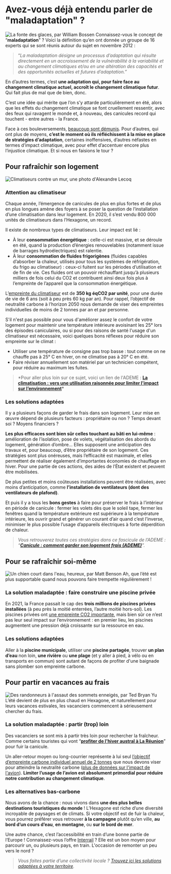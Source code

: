 # Avez-vous déjà entendu parler de "maladaptation" ?

![La fonte des glaces, par William Bossen](/images/william-bossen-fonte-glaces.jpg)
Connaissez-vous le concept de “**maladaptation**” ? Voici la définition qu’en ont donnée un groupe de 16 experts qui se sont réunis autour du sujet en novembre 2012 :

> “_La maladaptation désigne un processus d’adaptation qui résulte directement en un accroissement de la vulnérabilité à la variabilité et au changement climatiques et/ou en une altération des capacités et des opportunités actuelles et futures d’adaptation.”_

En d’autres termes, c’est **une adaptation qui, pour faire face au changement climatique actuel, accroît le changement climatique futur**. Qui fait plus de mal que de bien, donc.

C’est une idée qui mérite que l’on s’y attarde particulièrement en été, alors que les effets du changement climatique se font cruellement ressentir, avec des feux qui ravagent le monde et, à nouveau, des canicules record qui touchent - entre autres - la France.

Face à ces bouleversements, [beaucoup sont démunis](https://www.novethic.fr/actualite/energie/transition-energetique/isr-rse/precarite-energetique-d-ete-plus-d-un-francais-sur-deux-souffre-des-vagues-de-chaleur-dans-son-logement-151613.html). Pour d’autres, qui ont plus de moyens, **c’est le moment où ils réfléchissent à la mise en place de stratégies d’adaptation**, certaines inoffensives, d’autres néfastes en termes d’impact climatique, avec pour effet d’accentuer encore plus l’injustice climatique. Et si nous en faisions le tour ?

## Pour rafraîchir son logement

![Climatiseurs contre un mur, une photo d'Alexandre Lecoq](/images/alexandre-lecocq-climatiseurs.jpg)

### Attention au climatiseur

Chaque année, l’émergence de canicules de plus en plus fortes et de plus en plus longues amène des foyers à se poser la question de l’installation d’une climatisation dans leur logement. En 2020, il s’est vendu 800 000 unités de climatiseurs dans l’Hexagone, un record.

Il existe de nombreux types de climatiseurs. Leur impact est lié :

-   À leur **consommation énergétique** : celle-ci est massive, et se déroule en été, quand la production d’énergies renouvelables (notamment issue de barrages hydroélectriques) est ralentie.
-   À leur **consommation de fluides frigorigènes** (fluides capables d’absorber la chaleur, utilisés pour tous les systèmes de réfrigération, du frigo au climatiseur) : ceux-ci fuitent sur les périodes d’utilisation et de fin de vie. Ces fluides ont un pouvoir réchauffant jusqu’à plusieurs milliers de fois celui du CO2 et contribuent ainsi deux fois plus à l’empreinte de l’appareil que la consommation énergétique.

L’[empreinte du climatiseur](https://impactco2.fr/electromenager/climatiseur) est de **350 kg éqCO2 par unité**, pour une durée de vie de 6 ans (soit à peu près 60 kg par an). Pour rappel, l’objectif de neutralité carbone à l’horizon 2050 nous demande de viser des empreintes individuelles de moins de 2 tonnes par an et par personne.

S'il n'est pas possible pour vous d'améliorer assez le confort de votre logement pour maintenir une température intérieure avoisinant les 25° lors des épisodes caniculaires, ou si pour des raisons de santé l'usage d'un climatiseur est nécessaire, voici quelques bons réflexes pour réduire son empreinte sur le climat :

-   Utiliser une température de consigne pas trop basse : tout comme on ne chauffe pas à 25° C en hiver, on ne climatise pas à 20° C en été.
-   Faire réviser annuellement son matériel par un technicien compétent, pour réduire au maximum les fuites.

> \*Pour aller plus loin sur ce sujet, voici un lien de l'ADEME : **[La climatisation : vers une utilisation raisonnée pour limiter l’impact sur l’environnement](https://presse.ademe.fr/2021/06/la-climatisation-vers-une-utilisation-raisonnee-pour-limiter-limpact-sur-lenvironnement.html)\***

### Les solutions adaptées

Il y a plusieurs façons de garder le frais dans son logement. Leur mise en œuvre dépend de plusieurs facteurs : propriétaire ou non ? Temps devant soi ? Moyens financiers ?

**Les plus efficaces sont bien sûr celles touchant au bâti en lui-même** : amélioration de l’isolation, pose de volets, végétalisation des abords du logement, génération d’ombre… Elles supposent une anticipation des travaux et, pour beaucoup, d’être propriétaire de son logement. Ces stratégies sont plus onéreuses, mais l’efficacité est maximale, et elles permettent de réaliser également d’importantes économies de chauffage en hiver. Pour une partie de ces actions, des aides de l’État existent et peuvent être mobilisées.

De plus petites et moins coûteuses installations peuvent être réalisées, avec moins d’anticipation, comme **l’installation de ventilateurs (dont des ventilateurs de plafond)**.

Et puis il y a tous les **bons gestes** à faire pour préserver le frais à l’intérieur en période de canicule : fermer les volets dès que le soleil tape, fermer les fenêtres quand la température extérieure est supérieure à la température intérieure, les ouvrir grand et générer un courant d’air quand c’est l’inverse, minimiser le plus possible l’usage d’appareils électriques à forte déperdition de chaleur.

> _Vous retrouverez toutes ces stratégies dans ce fascicule de l’ADEME : “[**Canicule : comment garder son logement frais (ADEME)**](https://agirpourlatransition.ademe.fr/particuliers/vacances-loisirs/ete/canicule-comment-garder-logement-frais)”._

## Pour se rafraîchir soi-même

![Un chien court dans l'eau, heureux, par Matt Benson](/images/matt-benson-chien-baignade.jpg)
Ah, que l’été est plus supportable quand nous pouvons faire trempette régulièrement !

### La solution maladaptée : faire construire une piscine privée

En 2021, la France passait le cap des **trois millions de piscines privées installées** (à peu près la moitié enterrées, l’autre moitié hors-sol). Les piscines privées ont [une empreinte CO2 importante](https://futur.eco/simulateur/piscine/empreinte), mais bien sûr ce n’est pas leur seul impact sur l’environnement : en premier lieu, les piscines augmentent une pression déjà croissante sur la ressource en eau.

### Les solutions adaptées

Aller à la **piscine municipale**, utiliser une **piscine partagée**, trouver **un plan d’eau** non loin, **une rivière** ou **une plage** (et y aller à pied, à vélo ou en transports en commun) sont autant de façons de profiter d'une baignade sans plomber son empreinte carbone.

## Pour partir en vacances au frais

![Des randonneurs à l'assaut des sommets enneigés, par Ted Bryan Yu](/images/ted-bryan-yu-montagnes.jpg)
L’été devient de plus en plus chaud en Hexagone, et naturellement pour leurs vacances estivales, les vacanciers commencent à sérieusement chercher du frais.

### La solution maladaptée : partir (trop) loin

Des vacanciers se sont mis à partir très loin pour rechercher la fraîcheur. Comme certains touristes qui vont “**[profiter de l'hiver austral à La Réunion](https://la1ere.francetvinfo.fr/reunion/saint-denis/fuir-la-canicule-dans-l-hexagone-vers-la-fraicheur-de-l-hiver-austral-a-la-reunion-le-bon-plan-pour-ces-touristes-1416179.html)**” pour fuir la canicule.

Un aller-retour moyen ou long-courrier représente à lui seul [l’objectif d’empreinte carbone individuel annuel de 2 tonnes](https://nosgestesclimat.fr/blog/budget) que nous devons viser pour atteindre la neutralité carbone ([plus de données sur l'impact de l'avion](https://impactco2.fr/transport/avion)). **Limiter l’usage de l’avion est absolument primordial pour réduire notre contribution au changement climatique**.

### Les alternatives bas-carbone

Nous avons de la chance : nous vivons dans **une des plus belles destinations touristiques du monde** ! L’Hexagone est riche d’une diversité incroyable de paysages et de climats. Si votre objectif est de fuir la chaleur, vous pourrez préférer vous retrouver **à la campagne** plutôt qu’en ville, **au bord d’un cours d’eau**, **en montagne**, ou **sur le bord de mer**.

Une autre chance, c’est l’accessibilité en train d’une bonne partie de l’Europe ! Connaissez-vous l’offre [Interrail](https://www.interrail.eu/fr) ? Elle est un bon moyen pour parcourir un, ou plusieurs pays, en train. L'occasion de remonter un peu vers le nord ?

> _Vous faites partie d’une collectivité locale ? [Trouvez ici les solutions adaptées à votre territoire](https://plusfraichemaville.fr/)._

